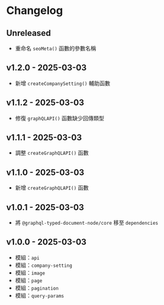 # Changelog

## Unreleased

* 重命名 `seoMeta()` 函數的參數名稱

## v1.2.0 - 2025-03-03

* 新增 `createCompanySetting()` 輔助函數

## v1.1.2 - 2025-03-03

* 修復 `graphQLAPI()` 函數缺少回傳類型

## v1.1.1 - 2025-03-03

* 調整 `createGraphQLAPI()` 函數

## v1.1.0 - 2025-03-03

* 新增 `createGraphQLAPI()` 函數

## v1.0.1 - 2025-03-03

* 將 `@graphql-typed-document-node/core` 移至 `dependencies`

## v1.0.0 - 2025-03-03

* 模組：`api`
* 模組：`company-setting`
* 模組：`image`
* 模組：`page`
* 模組：`pagination`
* 模組：`query-params`
